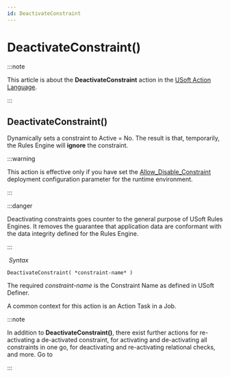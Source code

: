 ```yaml
---
id: DeactivateConstraint
---
```


# DeactivateConstraint()




:::note

This article is about the **DeactivateConstraint** action in the [USoft Action Language](/docs/Task_flow/Action_Language_reference/USoft_Action_Language.md).

:::

## **DeactivateConstraint()**

Dynamically sets a constraint to Active = No. The result is that, temporarily, the Rules Engine will **ignore** the constraint.


:::warning

This action is effective only if you have set the [Allow_Disable_Constraint](/docs/Authorisation_and_access/Deployment_configurations/Allow_Disable_Constraint.md) deployment configuration parameter for the runtime environment.

:::


:::danger

Deactivating constraints goes counter to the general purpose of USoft Rules Engines.
It removes the guarantee that application data are conformant with the data integrity defined for the Rules Engine.

:::

 *Syntax*

```
DeactivateConstraint( *constraint-name* )
```

The required *constraint-name* is the Constraint Name as defined in USoft Definer.

A common context for this action is an Action Task in a Job.


:::note

In addition to **DeactivateConstraint()**, there exist further actions for re-activating a de-activated constraint, for activating and de-activating all constraints in one go, for deactivating and re-activating relational checks, and more. Go to


:::
